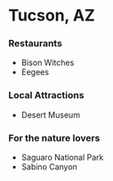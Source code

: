 # Tucson, AZ

### Restaurants
 - Bison Witches
 - Eegees

### Local Attractions
 - Desert Museum
 
### For the nature lovers
 - Saguaro National Park
 - Sabino Canyon
